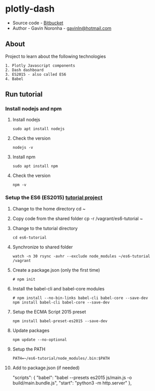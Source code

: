 # plotly-dash

* Source code - [Bitbucket][1]
* Author - Gavin Noronha - <gavinln@hotmail.com>

[1]: https://bitbucket.org/gavinln/plotly-dash/

## About

Project to learn about the following technologies

    1. Plotly Javascript components
    2. Dash dashboard
    3. ES2015 - also called ES6
    4. Babel

## Run tutorial

### Install nodejs and npm

1. Install nodejs

    ```
    sudo apt install nodejs
    ```

2. Check the version

    ```
    nodejs -v
    ```

3. Install npm

    ```
    sudo apt install npm
    ```

4. Check the version

    ```
    npm -v
    ```

### Setup the ES6 (ES2015) [tutorial project][100]

[100]: https://github.com/ccoenraets/es6-tutorial

1. Change to the home directory
cd ~

2. Copy code from the shared folder
cp -r /vagrant/es6-tutorial ~

3. Change to the tutorial directory

    ```
    cd es6-tutorial
    ```

4. Synchronize to shared folder

    ```
    watch -n 30 rsync -avhr --exclude node_modules ~/es6-tutorial /vagrant
    ```

5. Create a package.json (only the first time)

    ```
    # npm init
    ```

6. Install the babel-cli and babel-core modules

    ```
    # npm install --no-bin-links babel-cli babel-core --save-dev
    npm install babel-cli babel-core --save-dev
    ```

7. Setup the ECMA Script 2015 preset

    ```
    npm install babel-preset-es2015 --save-dev
    ```

8. Update packages

    ```
    npm update --no-optional
    ```

9. Setup the PATH

    ```
    PATH=~/es6-tutorial/node_modules/.bin:$PATH
    ```

10. Add to package.json (if needed)

    "scripts": {
        "babel": "babel --presets es2015 js/main.js -o build/main.bundle.js",
        "start": "python3 -m http.server"
    },
    ```

